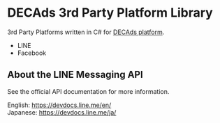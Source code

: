 # DECAds 3rd Party Platform Library
3rd Party Platforms written in C# for [DECAds platform](https://dec-ads.com/).
* LINE </br>
* Facebook </br>


## About the LINE Messaging API

See the official API documentation for more information.

English: https://devdocs.line.me/en/ <br/>
Japanese: https://devdocs.line.me/ja/
